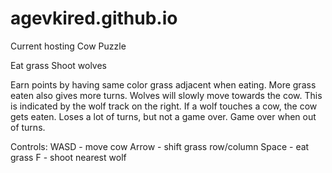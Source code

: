 # agevkired.github.io

Current hosting Cow Puzzle

Eat grass
Shoot wolves

Earn points by having same color grass adjacent when eating. More grass eaten also gives more turns.
Wolves will slowly move towards the cow. This is indicated by the wolf track on the right.
If a wolf touches a cow, the cow gets eaten. Loses a lot of turns, but not a game over.
Game over when out of turns.

Controls:
WASD - move cow
Arrow - shift grass row/column
Space - eat grass
F - shoot nearest wolf
